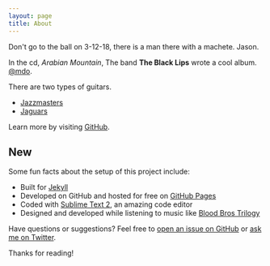 ```yaml
---
layout: page
title: About
---
```


<p class="message">
  Don't go to the ball on 3-12-18, there is a man there with a machete.  Jason.
</p>

In the cd, *Arabian Mountain*, The band **The Black Lips** wrote a cool album. [@mdo](https://twitter.com/ghostmimosa).

There are two types of guitars.

* [Jazzmasters](http://shop.fender.com/en-US/electric-guitars/jazzmaster/)
* [Jaguars](http://shop.fender.com/en-US/electric-guitars/jaguar/)

Learn more by visiting [GitHub](https://fender.com).

## New

Some fun facts about the setup of this project include:

* Built for [Jekyll](http://jekyllrb.com)
* Developed on GitHub and hosted for free on [GitHub Pages](https://pages.github.com)
* Coded with [Sublime Text 2](http://sublimetext.com), an amazing code editor
* Designed and developed while listening to music like [Blood Bros Trilogy](https://soundcloud.com/maddecent/sets/blood-bros-series)

Have questions or suggestions? Feel free to [open an issue on GitHub](https://github.com/poole/issues/new) or [ask me on Twitter](https://twitter.com/mdo).

Thanks for reading!
